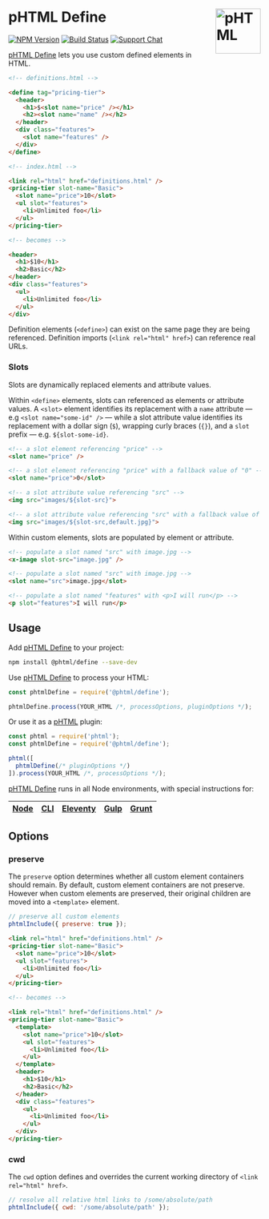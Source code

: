 # pHTML Define [<img src="https://phtml.io/logo.svg" alt="pHTML" width="90" height="90" align="right">][phtml]

[![NPM Version][npm-img]][npm-url]
[![Build Status][cli-img]][cli-url]
[![Support Chat][git-img]][git-url]

[pHTML Define] lets you use custom defined elements in HTML.

```html
<!-- definitions.html -->

<define tag="pricing-tier">
  <header>
    <h1>$<slot name="price" /></h1>
    <h2><slot name="name" /></h2>
  </header>
  <div class="features">
    <slot name="features" />
  </div>
</define>

<!-- index.html -->

<link rel="html" href="definitions.html" />
<pricing-tier slot-name="Basic">
  <slot name="price">10</slot>
  <ul slot="features">
    <li>Unlimited foo</li>
  </ul>
</pricing-tier>

<!-- becomes -->

<header>
  <h1>$10</h1>
  <h2>Basic</h2>
</header>
<div class="features">
  <ul>
    <li>Unlimited foo</li>
  </ul>
</div>
```

Definition elements (`<define>`) can exist on the same page they are being
referenced. Definition imports (`<link rel="html" href>`) can reference real URLs.

### Slots

Slots are dynamically replaced elements and attribute values.

Within `<define>` elements, slots can referenced as elements or attribute
values. A `<slot>` element identifies its replacement with a `name` attribute —
e.g `<slot name="some-id" />` — while a slot attribute value identifies its
replacement with a dollar sign (`$`), wrapping curly braces (`{}`), and a
`slot` prefix — e.g. `${slot-some-id}`.

```html
<!-- a slot element referencing "price" -->
<slot name="price" />

<!-- a slot element referencing "price" with a fallback value of "0" -->
<slot name="price">0</slot>
```

```html
<!-- a slot attribute value referencing "src" -->
<img src="images/${slot-src}">

<!-- a slot attribute value referencing "src" with a fallback value of "default.jpg" -->
<img src="images/${slot-src,default.jpg}">
```

Within custom elements, slots are populated by element or attribute.

```html
<!-- populate a slot named "src" with image.jpg -->
<x-image slot-src="image.jpg" />
```

```html
<!-- populate a slot named "src" with image.jpg -->
<slot name="src">image.jpg</slot>
```

```html
<!-- populate a slot named "features" with <p>I will run</p> -->
<p slot="features">I will run</p>
```

## Usage

Add [pHTML Define] to your project:

```bash
npm install @phtml/define --save-dev
```

Use [pHTML Define] to process your HTML:

```js
const phtmlDefine = require('@phtml/define');

phtmlDefine.process(YOUR_HTML /*, processOptions, pluginOptions */);
```

Or use it as a [pHTML] plugin:

```js
const phtml = require('phtml');
const phtmlDefine = require('@phtml/define');

phtml([
  phtmlDefine(/* pluginOptions */)
]).process(YOUR_HTML /*, processOptions */);
```

[pHTML Define] runs in all Node environments, with special instructions for:

| [Node](INSTALL.md#node) | [CLI](INSTALL.md#phtml-cli) | [Eleventy](INSTALL.md#eleventy) | [Gulp](INSTALL.md#gulp) | [Grunt](INSTALL.md#grunt) |
| --- | --- | --- | --- | --- |

## Options

### preserve

The `preserve` option determines whether all custom element containers should remain. By default, custom element containers are not preserve. However when
custom elements are preserved, their original children are moved into a
`<template>` element.

```js
// preserve all custom elements
phtmlInclude({ preserve: true });
```

```html
<link rel="html" href="definitions.html" />
<pricing-tier slot-name="Basic">
  <slot name="price">10</slot>
  <ul slot="features">
    <li>Unlimited foo</li>
  </ul>
</pricing-tier>

<!-- becomes -->

<link rel="html" href="definitions.html" />
<pricing-tier slot-name="Basic">
  <template>
    <slot name="price">10</slot>
    <ul slot="features">
      <li>Unlimited foo</li>
    </ul>
  </template>
  <header>
    <h1>$10</h1>
    <h2>Basic</h2>
  </header>
  <div class="features">
    <ul>
      <li>Unlimited foo</li>
    </ul>
  </div>
</pricing-tier>
```

### cwd

The `cwd` option defines and overrides the current working directory of
`<link rel="html" href>`.

```js
// resolve all relative html links to /some/absolute/path
phtmlInclude({ cwd: '/some/absolute/path' });
```

[cli-img]: https://img.shields.io/travis/phtmlorg/phtml-define.svg
[cli-url]: https://travis-ci.org/phtmlorg/phtml-define
[git-img]: https://img.shields.io/badge/support-chat-blue.svg
[git-url]: https://gitter.im/phtmlorg/phtml
[npm-img]: https://img.shields.io/npm/v/@phtml/define.svg
[npm-url]: https://www.npmjs.com/package/@phtml/define

[pHTML]: https://github.com/phtmlorg/phtml
[pHTML Define]: https://github.com/phtmlorg/phtml-define
